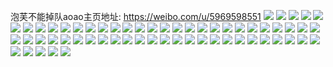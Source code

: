 泡芙不能掉队aoao主页地址: https://weibo.com/u/5969598551 
![](https://wx4.sinaimg.cn/mw2000/006vZPhBly1h9ir9vs145j30u00u0gs5.jpg) 
![](https://wx4.sinaimg.cn/mw2000/006vZPhBly1h9g758l1vpj30u00u0wkn.jpg) 
![](https://wx4.sinaimg.cn/mw2000/006vZPhBly1h9g758z450j30u00u0jvi.jpg) 
![](https://wx4.sinaimg.cn/mw2000/006vZPhBly1h9g756ufmoj30u00u043u.jpg) 
![](https://wx4.sinaimg.cn/mw2000/006vZPhBly1h9g759f1dhj30u00u0wm3.jpg) 
![](https://wx4.sinaimg.cn/mw2000/006vZPhBly1h9g759t5exj30u00u0453.jpg) 
![](https://wx4.sinaimg.cn/mw2000/006vZPhBly1h9g75a8l8pj30u00u0wiz.jpg) 
![](https://wx4.sinaimg.cn/mw2000/006vZPhBly1h9a4upqymcj30u00u0wkf.jpg) 
![](https://wx4.sinaimg.cn/mw2000/006vZPhBly1h939efsk0hj30k00rkadd.jpg) 
![](https://wx4.sinaimg.cn/mw2000/006vZPhBly1h8xr29d8jbj30u0140q9r.jpg) 
![](https://wx4.sinaimg.cn/mw2000/006vZPhBly1h8xr2i1974j30u0140tin.jpg) 
![](https://wx4.sinaimg.cn/mw2000/006vZPhBly1h8xr2azxjbj30u0140jwp.jpg) 
![](https://wx4.sinaimg.cn/mw2000/006vZPhBly1h8xr2h1owkj30u0140dod.jpg) 
![](https://wx4.sinaimg.cn/mw2000/006vZPhBly1h8xr284pcej30u30u0mzr.jpg) 
![](https://wx4.sinaimg.cn/mw2000/006vZPhBly1h8wjk6x69cj30u00u0q72.jpg) 
![](https://wx4.sinaimg.cn/mw2000/006vZPhBly1h8wjkrp37fj30u00u0459.jpg) 
![](https://wx4.sinaimg.cn/mw2000/006vZPhBly1h8v2dtrx79j30u00u0ah7.jpg) 
![](https://wx4.sinaimg.cn/mw2000/006vZPhBly1h8v2dthlj1j30u00u0wmj.jpg) 
![](https://wx4.sinaimg.cn/mw2000/006vZPhBly1h8v2du34e5j30tz0x80xz.jpg) 
![](https://wx4.sinaimg.cn/mw2000/006vZPhBly1h8bzsyh3slj30u0140do5.jpg) 
![](https://wx4.sinaimg.cn/mw2000/006vZPhBly1h8bzsyuvonj30u0140dod.jpg) 
![](https://wx4.sinaimg.cn/mw2000/006vZPhBly1h6e914kpgdj30u0140k2u.jpg) 
![](https://wx4.sinaimg.cn/mw2000/006vZPhBly1h5shuqzvd0j30u00u0n58.jpg) 
![](https://wx4.sinaimg.cn/mw2000/006vZPhBly1h3vsut1rtmj30ty140ain.jpg) 
![](https://wx4.sinaimg.cn/mw2000/006vZPhBly1h3jpt65sw6j30u0140tgg.jpg) 
![](https://wx4.sinaimg.cn/mw2000/006vZPhBly1h3jpt5dumkj30u0140k2m.jpg) 
![](https://wx4.sinaimg.cn/mw2000/006vZPhBly1h3jput6qtwj30u014011i.jpg) 
![](https://wx4.sinaimg.cn/mw2000/006vZPhBly1h3jpvp6npbj30u01hcak4.jpg) 
![](https://wx4.sinaimg.cn/mw2000/006vZPhBly1h323umng3pj30u00u0n1v.jpg) 
![](https://wx4.sinaimg.cn/mw2000/006vZPhBly1h323v7vlmlj30u00u044p.jpg) 
![](https://wx4.sinaimg.cn/mw2000/006vZPhBly1h323v9i7ymj30u00u07dh.jpg) 
![](https://wx4.sinaimg.cn/mw2000/006vZPhBly1h323v6zhftj30u00u0q7p.jpg) 
![](https://wx4.sinaimg.cn/mw2000/006vZPhBly1h2yaokqi9qj30u00u07bg.jpg) 
![](https://wx4.sinaimg.cn/mw2000/006vZPhBly1h2yaole7x9j30u00u0dmp.jpg) 
![](https://wx4.sinaimg.cn/mw2000/006vZPhBly1h2yaok0au0j30u00u0wir.jpg) 
![](https://wx4.sinaimg.cn/mw2000/006vZPhBly1h2ol4r3em9j30u0140gvx.jpg) 
![](https://wx4.sinaimg.cn/mw2000/006vZPhBly1h2ol4rq3w1j30u00vidp9.jpg) 
![](https://wx4.sinaimg.cn/mw2000/006vZPhBly1h2ol4s77txj30u014y7e1.jpg) 
![](https://wx4.sinaimg.cn/mw2000/006vZPhBly1h2ol4sprbvj30u00u00z3.jpg) 
![](https://wx4.sinaimg.cn/mw2000/006vZPhBly1h2ol4uf230j30u0140n5p.jpg) 
![](https://wx4.sinaimg.cn/mw2000/006vZPhBly1h2604wymenj30u00u0dim.jpg) 
![](https://wx4.sinaimg.cn/mw2000/006vZPhBly1h2604wbh6xj30u00u0jth.jpg) 
![](https://wx4.sinaimg.cn/mw2000/006vZPhBly1h22c0ufl8tj30sg669qv5.jpg) 
![](https://wx4.sinaimg.cn/mw2000/006vZPhBly1h22c0yrhpij30sg773e81.jpg) 
![](https://wx4.sinaimg.cn/mw2000/006vZPhBly1h22c0od3loj30sg3y8b29.jpg) 
![](https://wx4.sinaimg.cn/mw2000/006vZPhBly1h22c161o6gj30sg7dh7wi.jpg) 
![](https://wx4.sinaimg.cn/mw2000/006vZPhBly1h1xd1fp300j30u0140n6m.jpg) 
![](https://wx4.sinaimg.cn/mw2000/006vZPhBly1h1qaj4qvdbj30u00u0n2y.jpg) 
![](https://wx4.sinaimg.cn/mw2000/006vZPhBly1h1irbmsbv1j30u00u0n2m.jpg) 
![](https://wx4.sinaimg.cn/mw2000/006vZPhBly1h1irbpc5h9j30u00u00yu.jpg) 
![](https://wx4.sinaimg.cn/mw2000/006vZPhBly1h1irbq8mmzj30u00u0jxo.jpg) 
![](https://wx4.sinaimg.cn/mw2000/006vZPhBly1h1hiwn2kdjj30u00u0wkc.jpg) 
![](https://wx4.sinaimg.cn/mw2000/006vZPhBly1h1ar55k1dzj31sy0u049t.jpg) 
![](https://wx4.sinaimg.cn/mw2000/006vZPhBly1h18hcen4yrj31hc0u018u.jpg) 
![](https://wx4.sinaimg.cn/mw2000/006vZPhBly1h14vznyo77j30u00u0418.jpg) 
![](https://wx4.sinaimg.cn/mw2000/006vZPhBly1h13oy54znuj30u00u07bv.jpg) 
![](https://wx4.sinaimg.cn/mw2000/006vZPhBly1h13oy4f23bj30u00u0dm9.jpg) 
![](https://wx4.sinaimg.cn/mw2000/006vZPhBly1h13oy7wcbbj30u0140th9.jpg) 
![](https://wx4.sinaimg.cn/mw2000/006vZPhBly1h13oy6128yj30u00u0q8c.jpg) 
![](https://wx4.sinaimg.cn/mw2000/006vZPhBly1h11fbr06waj31sy0u0114.jpg) 
